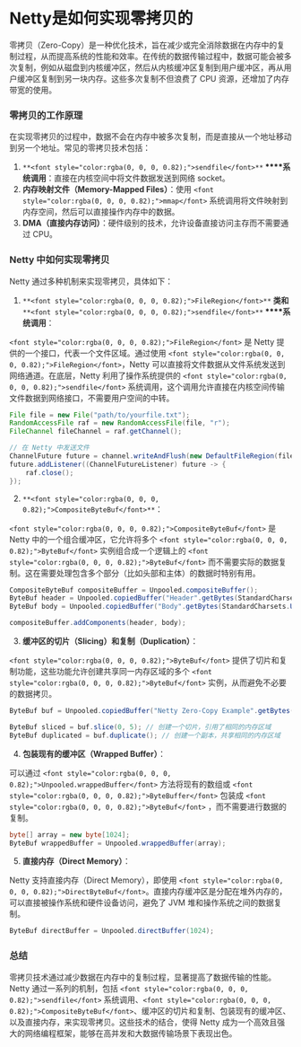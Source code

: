 # Netty是如何实现零拷贝的

<font style="color:rgba(0, 0, 0, 0.82);">零拷贝（Zero-Copy）是一种优化技术，旨在减少或完全消除数据在内存中的复制过程，从而提高系统的性能和效率。在传统的数据传输过程中，数据可能会被多次复制，例如从磁盘到内核缓冲区，然后从内核缓冲区复制到用户缓冲区，再从用户缓冲区复制到另一块内存。这些多次复制不但浪费了 CPU 资源，还增加了内存带宽的使用。</font>

### <font style="color:rgba(0, 0, 0, 0.82);">零拷贝的工作原理</font>
<font style="color:rgba(0, 0, 0, 0.82);">在实现零拷贝的过程中，数据不会在内存中被多次复制，而是直接从一个地址移动到另一个地址。常见的零拷贝技术包括：</font>

1. `**<font style="color:rgba(0, 0, 0, 0.82);">sendfile</font>**`**<font style="color:rgba(0, 0, 0, 0.82);"> </font>****<font style="color:rgba(0, 0, 0, 0.82);">系统调用</font>**<font style="color:rgba(0, 0, 0, 0.82);">：直接在内核空间中将文件数据发送到网络 socket。</font>
2. **<font style="color:rgba(0, 0, 0, 0.82);">内存映射文件（Memory-Mapped Files）</font>**<font style="color:rgba(0, 0, 0, 0.82);">：使用</font><font style="color:rgba(0, 0, 0, 0.82);"> </font>`<font style="color:rgba(0, 0, 0, 0.82);">mmap</font>`<font style="color:rgba(0, 0, 0, 0.82);"> </font><font style="color:rgba(0, 0, 0, 0.82);">系统调用将文件映射到内存空间，然后可以直接操作内存中的数据。</font>
3. **<font style="color:rgba(0, 0, 0, 0.82);">DMA（直接内存访问）</font>**<font style="color:rgba(0, 0, 0, 0.82);">：硬件级别的技术，允许设备直接访问主存而不需要通过 CPU。</font>

### <font style="color:rgba(0, 0, 0, 0.82);">Netty 中如何实现零拷贝</font>
<font style="color:rgba(0, 0, 0, 0.82);">Netty 通过多种机制来实现零拷贝，具体如下：</font>

1. `**<font style="color:rgba(0, 0, 0, 0.82);">FileRegion</font>**`**<font style="color:rgba(0, 0, 0, 0.82);"> </font>****<font style="color:rgba(0, 0, 0, 0.82);">类和</font>****<font style="color:rgba(0, 0, 0, 0.82);"> </font>**`**<font style="color:rgba(0, 0, 0, 0.82);">sendfile</font>**`**<font style="color:rgba(0, 0, 0, 0.82);"> </font>****<font style="color:rgba(0, 0, 0, 0.82);">系统调用</font>**<font style="color:rgba(0, 0, 0, 0.82);">：</font>

`<font style="color:rgba(0, 0, 0, 0.82);">FileRegion</font>`<font style="color:rgba(0, 0, 0, 0.82);"> </font><font style="color:rgba(0, 0, 0, 0.82);">是 Netty 提供的一个接口，代表一个文件区域。通过使用</font><font style="color:rgba(0, 0, 0, 0.82);"> </font>`<font style="color:rgba(0, 0, 0, 0.82);">FileRegion</font>`<font style="color:rgba(0, 0, 0, 0.82);">，Netty 可以直接将文件数据从文件系统发送到网络通道。在底层，Netty 利用了操作系统提供的</font><font style="color:rgba(0, 0, 0, 0.82);"> </font>`<font style="color:rgba(0, 0, 0, 0.82);">sendfile</font>`<font style="color:rgba(0, 0, 0, 0.82);"> </font><font style="color:rgba(0, 0, 0, 0.82);">系统调用，这个调用允许直接在内核空间传输文件数据到网络接口，不需要用户空间的中转。</font>

```java
File file = new File("path/to/yourfile.txt");  
RandomAccessFile raf = new RandomAccessFile(file, "r");  
FileChannel fileChannel = raf.getChannel();  

// 在 Netty 中发送文件  
ChannelFuture future = channel.writeAndFlush(new DefaultFileRegion(fileChannel, 0, file.length()));  
future.addListener((ChannelFutureListener) future -> {  
    raf.close();  
});
```

2. `**<font style="color:rgba(0, 0, 0, 0.82);">CompositeByteBuf</font>**`<font style="color:rgba(0, 0, 0, 0.82);">：</font>

`<font style="color:rgba(0, 0, 0, 0.82);">CompositeByteBuf</font>`<font style="color:rgba(0, 0, 0, 0.82);"> </font><font style="color:rgba(0, 0, 0, 0.82);">是 Netty 中的一个组合缓冲区，它允许将多个</font><font style="color:rgba(0, 0, 0, 0.82);"> </font>`<font style="color:rgba(0, 0, 0, 0.82);">ByteBuf</font>`<font style="color:rgba(0, 0, 0, 0.82);"> </font><font style="color:rgba(0, 0, 0, 0.82);">实例组合成一个逻辑上的</font><font style="color:rgba(0, 0, 0, 0.82);"> </font>`<font style="color:rgba(0, 0, 0, 0.82);">ByteBuf</font>`<font style="color:rgba(0, 0, 0, 0.82);"> </font><font style="color:rgba(0, 0, 0, 0.82);">而不需要实际的数据复制。这在需要处理包含多个部分（比如头部和主体）的数据时特别有用。</font>

```java
CompositeByteBuf compositeBuffer = Unpooled.compositeBuffer();  
ByteBuf header = Unpooled.copiedBuffer("Header".getBytes(StandardCharsets.UTF_8));  
ByteBuf body = Unpooled.copiedBuffer("Body".getBytes(StandardCharsets.UTF_8));  

compositeBuffer.addComponents(header, body);
```

3. **<font style="color:rgba(0, 0, 0, 0.82);">缓冲区的切片（Slicing）和复制（Duplication）</font>**<font style="color:rgba(0, 0, 0, 0.82);">：</font>

`<font style="color:rgba(0, 0, 0, 0.82);">ByteBuf</font>`<font style="color:rgba(0, 0, 0, 0.82);"> </font><font style="color:rgba(0, 0, 0, 0.82);">提供了切片和复制功能，这些功能允许创建共享同一内存区域的多个</font><font style="color:rgba(0, 0, 0, 0.82);"> </font>`<font style="color:rgba(0, 0, 0, 0.82);">ByteBuf</font>`<font style="color:rgba(0, 0, 0, 0.82);"> </font><font style="color:rgba(0, 0, 0, 0.82);">实例，从而避免不必要的数据拷贝。</font>

```java
ByteBuf buf = Unpooled.copiedBuffer("Netty Zero-Copy Example".getBytes(StandardCharsets.UTF_8));  

ByteBuf sliced = buf.slice(0, 5); // 创建一个切片，引用了相同的内存区域  
ByteBuf duplicated = buf.duplicate(); // 创建一个副本，共享相同的内存区域
```

4. **<font style="color:rgba(0, 0, 0, 0.82);">包装现有的缓冲区（Wrapped Buffer）</font>**<font style="color:rgba(0, 0, 0, 0.82);">：</font>

<font style="color:rgba(0, 0, 0, 0.82);">可以通过</font><font style="color:rgba(0, 0, 0, 0.82);"> </font>`<font style="color:rgba(0, 0, 0, 0.82);">Unpooled.wrappedBuffer</font>`<font style="color:rgba(0, 0, 0, 0.82);"> </font><font style="color:rgba(0, 0, 0, 0.82);">方法将现有的数组或</font><font style="color:rgba(0, 0, 0, 0.82);"> </font>`<font style="color:rgba(0, 0, 0, 0.82);">ByteBuffer</font>`<font style="color:rgba(0, 0, 0, 0.82);"> </font><font style="color:rgba(0, 0, 0, 0.82);">包装成</font><font style="color:rgba(0, 0, 0, 0.82);"> </font>`<font style="color:rgba(0, 0, 0, 0.82);">ByteBuf</font>`<font style="color:rgba(0, 0, 0, 0.82);"> </font><font style="color:rgba(0, 0, 0, 0.82);">，而不需要进行数据的复制。</font>

```java
byte[] array = new byte[1024];  
ByteBuf wrappedBuffer = Unpooled.wrappedBuffer(array);
```

5. **<font style="color:rgba(0, 0, 0, 0.82);">直接内存（Direct Memory）</font>**<font style="color:rgba(0, 0, 0, 0.82);">：</font>

<font style="color:rgba(0, 0, 0, 0.82);">Netty 支持直接内存（Direct Memory），即使用</font><font style="color:rgba(0, 0, 0, 0.82);"> </font>`<font style="color:rgba(0, 0, 0, 0.82);">DirectByteBuf</font>`<font style="color:rgba(0, 0, 0, 0.82);">。直接内存缓冲区是分配在堆外内存的，可以直接被操作系统和硬件设备访问，避免了 JVM 堆和操作系统之间的数据复制。</font>

```java
ByteBuf directBuffer = Unpooled.directBuffer(1024);
```

### <font style="color:rgba(0, 0, 0, 0.82);">总结</font>
<font style="color:rgba(0, 0, 0, 0.82);">零拷贝技术通过减少数据在内存中的复制过程，显著提高了数据传输的性能。Netty 通过一系列的机制，包括 </font>`<font style="color:rgba(0, 0, 0, 0.82);">sendfile</font>`<font style="color:rgba(0, 0, 0, 0.82);"> 系统调用、</font>`<font style="color:rgba(0, 0, 0, 0.82);">CompositeByteBuf</font>`<font style="color:rgba(0, 0, 0, 0.82);">、缓冲区的切片和复制、包装现有的缓冲区、以及直接内存，来实现零拷贝。这些技术的结合，使得 Netty 成为一个高效且强大的网络编程框架，能够在高并发和大数据传输场景下表现出色。</font>


